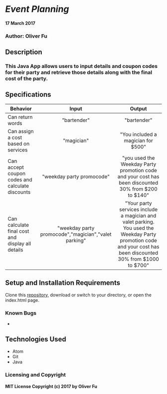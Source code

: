 # _Event Planning_

####  17 March 2017

### Author: Oliver Fu

## Description

### This Java App allows users to input details and coupon codes for their party and retrieve those details along with the final cost of the party.

## Specifications

| Behavior |   Input   |   Output   |
|----------|:---------:|:----------:|
| Can return words | "bartender" | "bartender" |
|Can assign a cost based on services|"magician"|"You included a magician for $500"|
| Can accept coupon codes and calculate discounts | "weekday party promocode" | "you used the Weekday Party promotion code and your cost has been discounted 30% from $200 to $140" |
| Can calculate final cost and display all details | "weekday party promocode","magician","valet parking" | "Your party services include a magician and valet parking. You used the Weekday Party promotion code and your cost has been discounted 30% from $1000 to $700" |


## Setup and Installation Requirements

Clone this  [repository](https://github.com/ofu997/EventPlanningProgram), download or switch to your directory, or open the index.html page.

### Known Bugs
*

## Technologies Used

* Atom
* Git
* Java


### Licensing and Copyright

#### MIT License Copyright (c) 2017 by Oliver Fu
